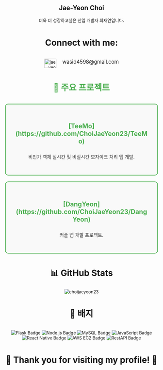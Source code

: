 <h2 align="center"> Jae-Yeon Choi </h2>
<p align="center">
  더욱 더 성장하고싶은 신입 개발자 최재연입니다.<br/>
</p>



<h3 align="center" style="font-size: 2em; line-height: 1.8;">Connect with me:</h3>
<p align="center" style="display: flex; justify-content: center; gap: 20px;">
  <a href="https://instagram.com/jae__yeon__" target="blank">
    <img src="https://raw.githubusercontent.com/rahuldkjain/github-profile-readme-generator/master/src/images/icons/Social/instagram.svg" alt="jae__yeon__" height="30" width="40" />
  </a>
  <span style="font-size: 1.2em;">wasid4598@gmail.com</span>
</p>


<h3 align="center" style="color: #4CAF50; font-size: 2em; line-height: 1.8;">🚀 주요 프로젝트</h3>
<div align="center" style="display: flex; flex-direction: column; gap: 20px; max-width: 600px;">
  <div style="border: 2px solid #4CAF50; border-radius: 10px; padding: 30px; background-color: #f9f9f9;">
    <h4 style="color: #4CAF50; font-size: 1.5em; font-weight: bold;">[TeeMo](https://github.com/ChoiJaeYeon23/TeeMo)</h4>
    <p style="color: #333; font-size: 1.1em; line-height: 1.6;">비인가 객체 실시간 및 비실시간 모자이크 처리 앱 개발.</p>
  </div>
  <div style="border: 2px solid #4CAF50; border-radius: 10px; padding:30px; background-color: #f9f9f9;">
    <h4 style="color: #4CAF50; font-size: 1.5em; font-weight: bold;">[DangYeon](https://github.com/ChoiJaeYeon23/DangYeon)</h4>
    <p style="color: #333; font-size: 1.1em; line-height: 1.6;">커플 앱 개발 프로젝트.</p>
  </div>
</div>

<h3 align="center" style="font-size: 2em; line-height: 1.8;">📊 GitHub Stats</h3>
<p align="center">
  <img src="https://github-readme-stats.vercel.app/api/top-langs?username=choijaeyeon23&show_icons=true&locale=en&layout=compact" alt="choijaeyeon23" />
</p>


<h3 align="center" style="font-size: 2em; line-height: 1.8;">🔗 배지</h3>
<p align="center">
  <img src="https://img.shields.io/badge/Flask-%23000.svg?style=for-the-badge&logo=flask&logoColor=white" alt="Flask Badge"/>
  <img src="https://img.shields.io/badge/Node.js-%2343853D.svg?style=for-the-badge&logo=node.js&logoColor=white" alt="Node.js Badge"/>
  <img src="https://img.shields.io/badge/MySQL-%234479A1.svg?style=for-the-badge&logo=mysql&logoColor=white" alt="MySQL Badge"/>
  <img src="https://img.shields.io/badge/JavaScript-%23F7DF1E.svg?style=for-the-badge&logo=javascript&logoColor=black" alt="JavaScript Badge"/>
  <img src="https://img.shields.io/badge/React_Native-%2361DAFB.svg?style=for-the-badge&logo=react&logoColor=black" alt="React Native Badge"/>
  <img src="https://img.shields.io/badge/AWS%20EC2-%23FF9900.svg?style=for-the-badge&logo=amazonaws&logoColor=white" alt="AWS EC2 Badge"/>
  <img src="https://img.shields.io/badge/REST_API-%23000000.svg?style=for-the-badge&logo=swagger&logoColor=white" alt="RestAPI Badge"/>
</p>

<h3 align="center" style="font-size: 2em; line-height: 1.8;">🎉 Thank you for visiting my profile! 🎉</h3>
